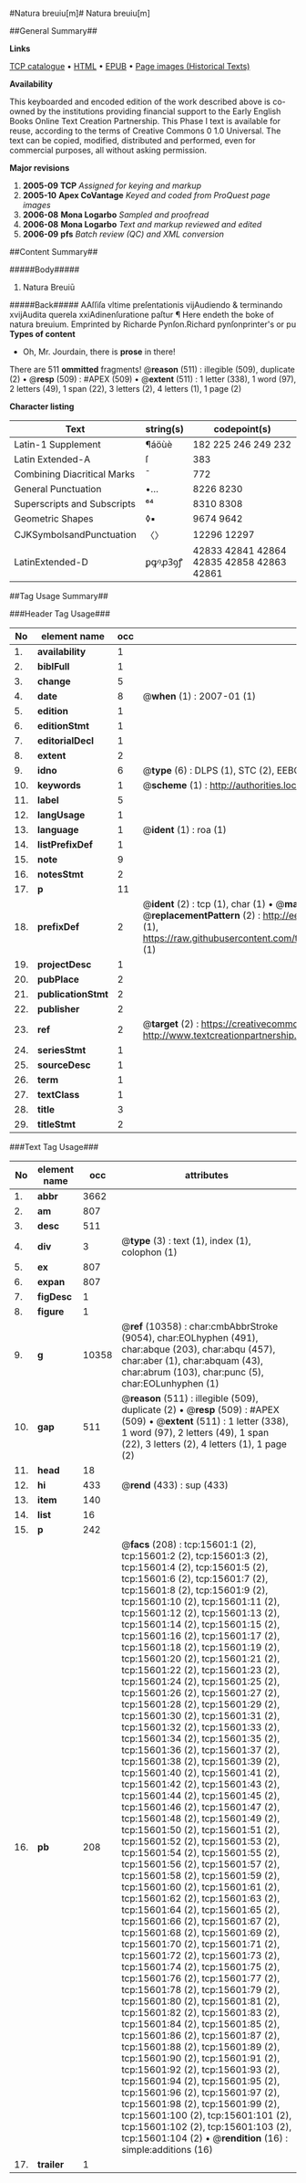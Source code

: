 #Natura breuiu[m]#
Natura breuiu[m]

##General Summary##

**Links**

[TCP catalogue](http://www.ota.ox.ac.uk/tcp/)  • 
[HTML](http://tei.it.ox.ac.uk/tcp/Texts-HTML/free/A08/A08022.html)  • 
[EPUB](http://tei.it.ox.ac.uk/tcp/Texts-EPUB/free/A08/A08022.epub) • 
[Page images (Historical Texts)](https://data.historicaltexts.jisc.ac.uk/view?pubId=eebo-99850401e&pageId=eebo-99850401e-15601-1)

**Availability**

This keyboarded and encoded edition of the
	       work described above is co-owned by the institutions
	       providing financial support to the Early English Books
	       Online Text Creation Partnership. This Phase I text is
	       available for reuse, according to the terms of Creative
	       Commons 0 1.0 Universal. The text can be copied,
	       modified, distributed and performed, even for
	       commercial purposes, all without asking permission.

**Major revisions**

1. __2005-09__ __TCP__ *Assigned for keying and markup*
1. __2005-10__ __Apex CoVantage__ *Keyed and coded from ProQuest page images*
1. __2006-08__ __Mona Logarbo__ *Sampled and proofread*
1. __2006-08__ __Mona Logarbo__ *Text and markup reviewed and edited*
1. __2006-09__ __pfs__ *Batch review (QC) and XML conversion*

##Content Summary##

#####Body#####

1. Natura Breuiū

#####Back#####
AAſſiſa vltime preſentationis vijAudiendo & terminando xvijAudita querela xxiAdinenſuratione paſtur ¶ Here endeth the boke of natura breuium. Emprinted by Richarde Pynſon.Richard pynſonprinter's or pu
**Types of content**

  * Oh, Mr. Jourdain, there is **prose** in there!

There are 511 **ommitted** fragments! 
 @__reason__ (511) : illegible (509), duplicate (2)  •  @__resp__ (509) : #APEX (509)  •  @__extent__ (511) : 1 letter (338), 1 word (97), 2 letters (49), 1 span (22), 3 letters (2), 4 letters (1), 1 page (2)

**Character listing**


|Text|string(s)|codepoint(s)|
|---|---|---|
|Latin-1 Supplement|¶áöùè|182 225 246 249 232|
|Latin Extended-A|ſ|383|
|Combining             Diacritical Marks|̄|772|
|General Punctuation|•…|8226 8230|
|Superscripts             and Subscripts|⁶⁴|8310 8308|
|Geometric Shapes|◊▪|9674 9642|
|CJKSymbolsandPunctuation|〈〉|12296 12297|
|LatinExtended-D|ꝑꝙꝰꝓꝪꝯꝭ|42833 42841 42864 42835 42858 42863 42861|

##Tag Usage Summary##

###Header Tag Usage###

|No|element name|occ|attributes|
|---|---|---|---|
|1.|__availability__|1||
|2.|__biblFull__|1||
|3.|__change__|5||
|4.|__date__|8| @__when__ (1) : 2007-01 (1)|
|5.|__edition__|1||
|6.|__editionStmt__|1||
|7.|__editorialDecl__|1||
|8.|__extent__|2||
|9.|__idno__|6| @__type__ (6) : DLPS (1), STC (2), EEBO-CITATION (1), PROQUEST (1), VID (1)|
|10.|__keywords__|1| @__scheme__ (1) : http://authorities.loc.gov/ (1)|
|11.|__label__|5||
|12.|__langUsage__|1||
|13.|__language__|1| @__ident__ (1) : roa (1)|
|14.|__listPrefixDef__|1||
|15.|__note__|9||
|16.|__notesStmt__|2||
|17.|__p__|11||
|18.|__prefixDef__|2| @__ident__ (2) : tcp (1), char (1)  •  @__matchPattern__ (2) : ([0-9\-]+):([0-9IVX]+) (1), (.+) (1)  •  @__replacementPattern__ (2) : http://eebo.chadwyck.com/downloadtiff?vid=$1&page=$2 (1), https://raw.githubusercontent.com/textcreationpartnership/Texts/master/tcpchars.xml#$1 (1)|
|19.|__projectDesc__|1||
|20.|__pubPlace__|2||
|21.|__publicationStmt__|2||
|22.|__publisher__|2||
|23.|__ref__|2| @__target__ (2) : https://creativecommons.org/publicdomain/zero/1.0/ (1), http://www.textcreationpartnership.org/docs/. (1)|
|24.|__seriesStmt__|1||
|25.|__sourceDesc__|1||
|26.|__term__|1||
|27.|__textClass__|1||
|28.|__title__|3||
|29.|__titleStmt__|2||


###Text Tag Usage###

|No|element name|occ|attributes|
|---|---|---|---|
|1.|__abbr__|3662||
|2.|__am__|807||
|3.|__desc__|511||
|4.|__div__|3| @__type__ (3) : text (1), index (1), colophon (1)|
|5.|__ex__|807||
|6.|__expan__|807||
|7.|__figDesc__|1||
|8.|__figure__|1||
|9.|__g__|10358| @__ref__ (10358) : char:cmbAbbrStroke (9054), char:EOLhyphen (491), char:abque (203), char:abqu (457), char:aber (1), char:abquam (43), char:abrum (103), char:punc (5), char:EOLunhyphen (1)|
|10.|__gap__|511| @__reason__ (511) : illegible (509), duplicate (2)  •  @__resp__ (509) : #APEX (509)  •  @__extent__ (511) : 1 letter (338), 1 word (97), 2 letters (49), 1 span (22), 3 letters (2), 4 letters (1), 1 page (2)|
|11.|__head__|18||
|12.|__hi__|433| @__rend__ (433) : sup (433)|
|13.|__item__|140||
|14.|__list__|16||
|15.|__p__|242||
|16.|__pb__|208| @__facs__ (208) : tcp:15601:1 (2), tcp:15601:2 (2), tcp:15601:3 (2), tcp:15601:4 (2), tcp:15601:5 (2), tcp:15601:6 (2), tcp:15601:7 (2), tcp:15601:8 (2), tcp:15601:9 (2), tcp:15601:10 (2), tcp:15601:11 (2), tcp:15601:12 (2), tcp:15601:13 (2), tcp:15601:14 (2), tcp:15601:15 (2), tcp:15601:16 (2), tcp:15601:17 (2), tcp:15601:18 (2), tcp:15601:19 (2), tcp:15601:20 (2), tcp:15601:21 (2), tcp:15601:22 (2), tcp:15601:23 (2), tcp:15601:24 (2), tcp:15601:25 (2), tcp:15601:26 (2), tcp:15601:27 (2), tcp:15601:28 (2), tcp:15601:29 (2), tcp:15601:30 (2), tcp:15601:31 (2), tcp:15601:32 (2), tcp:15601:33 (2), tcp:15601:34 (2), tcp:15601:35 (2), tcp:15601:36 (2), tcp:15601:37 (2), tcp:15601:38 (2), tcp:15601:39 (2), tcp:15601:40 (2), tcp:15601:41 (2), tcp:15601:42 (2), tcp:15601:43 (2), tcp:15601:44 (2), tcp:15601:45 (2), tcp:15601:46 (2), tcp:15601:47 (2), tcp:15601:48 (2), tcp:15601:49 (2), tcp:15601:50 (2), tcp:15601:51 (2), tcp:15601:52 (2), tcp:15601:53 (2), tcp:15601:54 (2), tcp:15601:55 (2), tcp:15601:56 (2), tcp:15601:57 (2), tcp:15601:58 (2), tcp:15601:59 (2), tcp:15601:60 (2), tcp:15601:61 (2), tcp:15601:62 (2), tcp:15601:63 (2), tcp:15601:64 (2), tcp:15601:65 (2), tcp:15601:66 (2), tcp:15601:67 (2), tcp:15601:68 (2), tcp:15601:69 (2), tcp:15601:70 (2), tcp:15601:71 (2), tcp:15601:72 (2), tcp:15601:73 (2), tcp:15601:74 (2), tcp:15601:75 (2), tcp:15601:76 (2), tcp:15601:77 (2), tcp:15601:78 (2), tcp:15601:79 (2), tcp:15601:80 (2), tcp:15601:81 (2), tcp:15601:82 (2), tcp:15601:83 (2), tcp:15601:84 (2), tcp:15601:85 (2), tcp:15601:86 (2), tcp:15601:87 (2), tcp:15601:88 (2), tcp:15601:89 (2), tcp:15601:90 (2), tcp:15601:91 (2), tcp:15601:92 (2), tcp:15601:93 (2), tcp:15601:94 (2), tcp:15601:95 (2), tcp:15601:96 (2), tcp:15601:97 (2), tcp:15601:98 (2), tcp:15601:99 (2), tcp:15601:100 (2), tcp:15601:101 (2), tcp:15601:102 (2), tcp:15601:103 (2), tcp:15601:104 (2)  •  @__rendition__ (16) : simple:additions (16)|
|17.|__trailer__|1||
